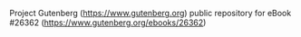 Project Gutenberg (https://www.gutenberg.org) public repository for eBook #26362 (https://www.gutenberg.org/ebooks/26362)
